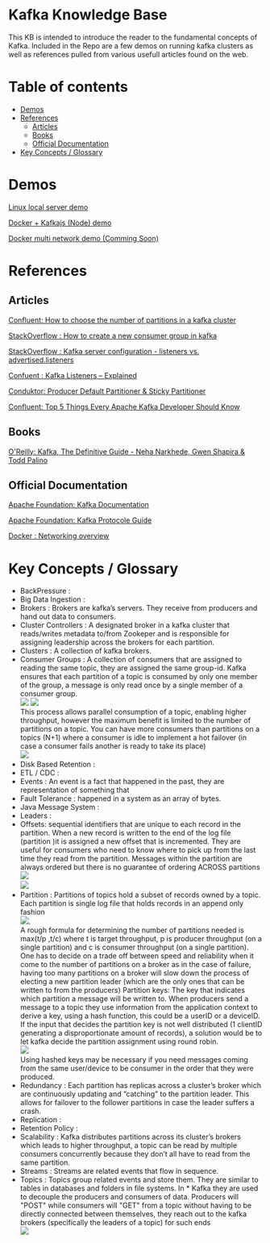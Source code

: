 # Kafka Knowledge Base
This KB is intended to introduce the reader to the fundamental concepts of Kafka. Included in the Repo are a few demos on running kafka clusters as well as references pulled from various usefull articles found on the web.

# Table of contents
- [Demos](#demos)
- [References](#references)
  - [Articles](#articles)
  - [Books](#books)
  - [Official Documentation](#official-documentation)
- [Key Concepts / Glossary](#key-concepts--glossary)


# Demos
[Linux local server demo](kafka_linux_demo_/kafka_linux_demo.ipynb)  

[Docker + Kafkajs (Node) demo](kafkjs_docker_demo)

[Docker multi network demo (Comming Soon)]()

# References
## Articles
[Confluent: How to choose the number of partitions in a kafka cluster](https://www.confluent.io/blog/how-choose-number-topics-partitions-kafka-cluster/)

[StackOverflow : How to create a new consumer group in kafka](https://stackoverflow.com/questions/61770993/how-to-create-a-new-consumer-group-in-kafka)  

[StackOverflow : Kafka server configuration - listeners vs. advertised.listeners](https://stackoverflow.com/questions/42998859/kafka-server-configuration-listeners-vs-advertised-listeners#:~:text=Listeners%20are%20all%20the%20addresses,talk%20to%20the%20current%20broker.)

[Confuent : Kafka Listeners – Explained](https://www.confluent.io/blog/kafka-listeners-explained/)

[Conduktor: Producer Default Partitioner & Sticky Partitioner](https://www.conduktor.io/kafka/producer-default-partitioner-and-sticky-partitioner)

[Confluent: Top 5 Things Every Apache Kafka Developer Should Know](https://www.confluent.io/blog/5-things-every-kafka-developer-should-know/)


## Books 
[O'Reilly: Kafka, The Definitive Guide - Neha Narkhede, Gwen Shapira & Todd Palino](https://www.confluent.io/wp-content/uploads/confluent-kafka-definitive-guide-complete.pdf)


## Official Documentation 
[Apache Foundation: Kafka Documentation](https://kafka.apache.org/documentation/)  

[Apache Foundation: Kafka Protocole Guide](https://kafka.apache.org/protocol.html)

[Docker : Networking overview](https://docs.docker.com/network/)



# Key Concepts / Glossary


* BackPressure :
* Big Data Ingestion :
* Brokers : Brokers are kafka’s servers. They receive from producers and hand out data to consumers. 
* Cluster Controllers :  A designated broker in a kafka cluster that reads/writes metadata to/from Zookeper and is responsible for assigning leadership across the brokers for each partition.
* Clusters : A collection of kafka brokers.
* Consumer Groups : A collection of consumers that are assigned to reading the same topic, they are assigned the same group-id. Kafka ensures that each partition of a topic is consumed by only one member of the group, a message is only read once by a single member of a consumer group.   
![](https://miro.medium.com/max/640/1*J-0xbraSo0fbyrrPCXedlg.png)  ![](https://miro.medium.com/max/640/1*J-0xbraSo0fbyrrPCXedlg.png)  
This process allows parallel consumption of a topic, enabling higher throughput, however the maximum benefit is limited to the number of partitions on a topic. You can have more consumers than partitions on a topics (N+1) where a consumer is idle to implement a hot failover (in case a consumer fails another is ready to take its place)  
![](https://miro.medium.com/max/640/1*u9fycPZCrnr80fS-mhTX4w.png)
* Disk Based Retention :
* ETL / CDC :
* Events : An event is a fact that happened in the past, they are representation of something that 
* Fault Tolerance :
happened in a system as an array of bytes.
* Java Message System :
* Leaders :
* Offsets: sequential identifiers that are unique to each record in the partition. When a new record is written to the end of the log file (partition )it is assigned a new offset that is incremented. They are useful for consumers who need to know where to pick up from the last time they read from the partition. Messages within the partition are always ordered but there is no guarantee of ordering ACROSS partitions
![](https://miro.medium.com/max/720/1*UEjzjKWxqduWnOpIzC34Ow.png)  
![](https://miro.medium.com/max/640/1*qlXZaR453wKWBqSl-JQFvQ.png)  
* Partition : Partitions of topics hold a subset of records owned by a topic. Each partition is single log file that holds records in an append only fashion  
![](https://miro.medium.com/max/640/1*JFfNA2FUsF3iek2lHAZlEA.png).   
A rough formula for determining the number of partitions needed is max(t/p ,t/c) where t is target throughput, p is producer throughput (on a single partition) and c is consumer throughput (on a single partition). One has to decide on a trade off between speed and reliability when it come to the number of partitions on a broker as in the case of failure, having too many partitions on a broker will slow down the process of electing a new partition leader (which are the only ones that can be written to from the producers)
Partition keys: The key that indicates which partition a message will be written to. When producers send a message to a topic they use information from the application context to derive a key, using a hash function, this could be a userID or a deviceID. If the input that decides the partition key is not well distributed (1 clientID generating a disproportionate amount of records), a solution would be to let kafka decide the partition assignment using round robin.  
![](https://miro.medium.com/max/720/1*UVEPQaFJhu9yu1mJW8r60w.png)   
Using hashed keys may be necessary if you need messages coming from the same user/device to be consumer in the order that they were produced. 
* Redundancy : Each partition has replicas across a cluster’s broker which are continuously updating and “catching” to the partition leader. This allows for failover to the follower partitions in case the leader suffers a crash.
* Replication :
* Retention Policy :
* Scalability : Kafka distributes partitions across its cluster’s brokers which leads to higher throughput, a topic can be read by multiple consumers concurrently because they don’t all have to read from the same partition. 
* Streams : Streams are related events that flow in sequence.
* Topics : Topics group related events and store them. They are similar to tables in databases and folders in file systems. In * Kafka they are used to decouple the producers and consumers of data. Producers will "POST" while consumers will "GET" from a topic without having to be directly connected between themselves, they reach out to the kafka brokers (specifically the leaders of a topic) for such ends   
![](https://miro.medium.com/max/1400/1*APGq98CaniHGoDvfjgbVaA.png)
